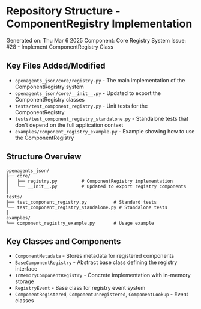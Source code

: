 # Repository Structure - ComponentRegistry Implementation

Generated on: Thu Mar 6 2025
Component: Core Registry System
Issue: #28 - Implement ComponentRegistry Class

## Key Files Added/Modified

- `openagents_json/core/registry.py` - The main implementation of the ComponentRegistry system
- `openagents_json/core/__init__.py` - Updated to export the ComponentRegistry classes
- `tests/test_component_registry.py` - Unit tests for the ComponentRegistry
- `tests/test_component_registry_standalone.py` - Standalone tests that don't depend on the full application context
- `examples/component_registry_example.py` - Example showing how to use the ComponentRegistry

## Structure Overview

```
openagents_json/
├── core/
│   ├── registry.py         # ComponentRegistry implementation
│   └── __init__.py         # Updated to export registry components
│
tests/
├── test_component_registry.py          # Standard tests
└── test_component_registry_standalone.py # Standalone tests
│
examples/
└── component_registry_example.py       # Usage example
```

## Key Classes and Components

- `ComponentMetadata` - Stores metadata for registered components
- `BaseComponentRegistry` - Abstract base class defining the registry interface
- `InMemoryComponentRegistry` - Concrete implementation with in-memory storage
- `RegistryEvent` - Base class for registry event system
- `ComponentRegistered`, `ComponentUnregistered`, `ComponentLookup` - Event classes 